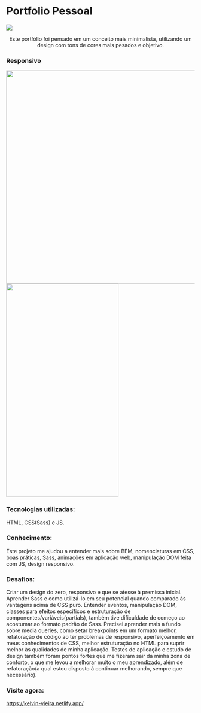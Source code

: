 # Portfolio Pessoal 

<img src="https://cdn.discordapp.com/attachments/657955105672396800/1018269049316200458/unknown.png">
<p align="center"> Este portfólio foi pensado em um conceito mais minimalista, utilizando um design com tons de cores mais pesados e objetivo. </p>

### Responsivo
<img src="https://cdn.discordapp.com/attachments/657955105672396800/1018269232418537532/unknown.png" width="700px" height="570px"> <img src="https://cdn.discordapp.com/attachments/657955105672396800/1018269340723859586/unknown.png" width="300px" height="570px">


### Tecnologias utilizadas:
HTML, CSS(Sass) e JS.

### Conhecimento:
  Este projeto me ajudou a entender mais sobre BEM, nomenclaturas em CSS, boas práticas, Sass, animações em aplicação web, manipulação DOM feita com JS, design responsivo.

### Desafios:
Criar um design do zero, responsivo e que se atesse à premissa inicial. Aprender Sass e como utilizá-lo em seu potencial quando comparado às vantagens acima de CSS puro. Entender eventos, manipulação DOM, classes para efeitos específicos e estruturação de componentes/variáveis(partials), também tive dificuldade de começo ao acostumar ao formato padrão de Sass. Precisei aprender mais a fundo sobre media queries, como setar breakpoints em um formato melhor, refatoração de código ao ter problemas de responsivo, aperfeiçoamento em meus conhecimentos de CSS, melhor estruturação no HTML para suprir melhor às qualidades de minha aplicação. Testes de aplicação e estudo de design também foram pontos fortes que me fizeram sair da minha zona de conforto, o que me levou a melhorar muito o meu aprendizado, além de refatoração(a qual estou disposto à continuar melhorando, sempre que necessário).

### Visite agora:
<a href="https://kelvin-vieira.netlify.app/">https://kelvin-vieira.netlify.app/
